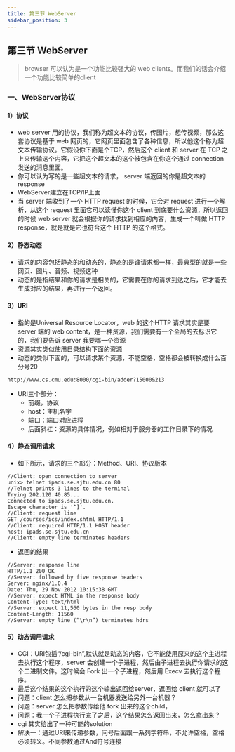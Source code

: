 ```yaml
---
title: 第三节 WebServer
sidebar_position: 3
---
```


## 第三节 WebServer

> browser 可以认为是一个功能比较强大的 web clients。而我们的话会介绍一个功能比较简单的client

### 一、WebServer协议

#### 1）协议

- web server 用的协议，我们称为超文本的协议，传图片，想传视频，那么这套协议是基于 web 网页的，它网页里面包含了各种信息，所以他这个称为超文本传输协议。它假设你下面是个TCP，然后这个 client 和 server 在 TCP 之上来传输这个内容，它把这个超文本的这个被包含在你这个通过 connection 发送的消息里面。
- 你可以认为写的是一些超文本的请求， server 端返回的你是超文本的 response
- WebServer建立在TCP/IP上面
- 当 server 端收到了一个 HTTP request 的时候，它会对 request 进行一个解析，从这个 request 里面它可以读懂你这个 client 到底要什么资源，所以返回的时候 web server 就会根据你的请求找到相应的内容，生成一个叫做 HTTP response，就是就是它也符合这个 HTTP 的这个格式。

#### 2）静态动态

- 请求的内容包括静态的和动态的，静态的是谁请求都一样，最典型的就是一些网页、图片、音频、视频这种
- 动态的是指结果和你的请求是相关的，它需要在你的请求到达之后，它才能去生成对应的结果，再进行一个返回。

#### 3）URI

- 指的是Universal Resource Locator，web 的这个HTTP 请求其实是要 server 端的 web content，是一种资源，我们需要有一个全局的去标识它的，我们要告诉 server 我要哪一个资源
- 资源其实类似使用目录结构下面的资源
- 动态的类似下面的，可以请求某个资源，不能空格，空格都会被转换成什么百分号20

```
http://www.cs.cmu.edu:8000/cgi-bin/adder?15000&213
```

- URI三个部分：
  - 前缀，协议
  - host：主机名字
  - 端口：端口对应进程
  - 后面斜杠：资源的具体情况，例如相对于服务器的工作目录下的情况

#### 4）静态调用请求

- 如下所示，请求的三个部分：Method、URI、协议版本

```
//Client: open connection to server
unix> telnet ipads.se.sjtu.edu.cn 80
//Telnet prints 3 lines to the terminal
Trying 202.120.40.85...
Connected to ipads.se.sjtu.edu.cn.
Escape character is '^]'.
//Client: request line
GET /courses/ics/index.shtml HTTP/1.1
//Client: required HTTP/1.1 HOST header
host: ipads.se.sjtu.edu.cn
//Client: empty line terminates headers
```

- 返回的结果

```
//Server: response line
HTTP/1.1 200 OK
//Server: followed by five response headers
Server: nginx/1.0.4
Date: Thu, 29 Nov 2012 10:15:38 GMT
//Server: expect HTML in the response body 
Content-Type: text/html
//Server: expect 11,560 bytes in the resp body
Content-Length: 11560
//Server: empty line (“\r\n”) terminates hdrs
```

#### 5）动态调用请求

- CGI：URI包括“/cgi-bin”,默认就是动态的内容，它不能使用原来的这个主进程去执行这个程序，server 会创建一个子进程，然后由子进程去执行你请求的这个二进制文件。这时候会 Fork 出一个子进程，然后用 Execv 去执行这个程序。
- 最后这个结果的这个执行的这个输出返回给server，返回给 client 就可以了
- 问题：client 怎么把参数从一台机器发送给另外一台机器？
- 问题：server 怎么把参数传给他 fork 出来的这个child，
- 问题：我一个子进程执行完了之后，这个结果怎么返回出来，怎么拿出来？
- cgi 其实给出了一种可能的solution
- 解决一：通过URI来传递参数，问号后面跟一系列字符串，不允许空格，空格必须转义。不同参数通过And符号连接